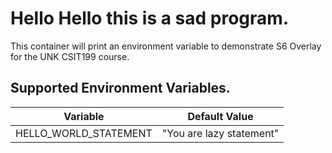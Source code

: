 # Hello Hello this is a sad program.

This container will print an environment variable to demonstrate S6 Overlay for the UNK CSIT199 course.

## Supported Environment Variables.

| Variable | Default Value |
| ----- | -----|
| HELLO_WORLD_STATEMENT | "You are lazy statement" |

